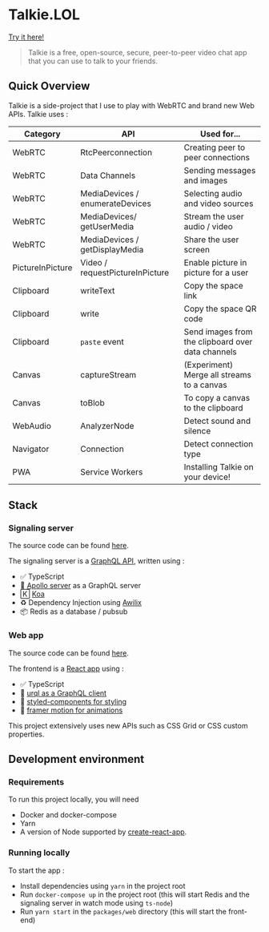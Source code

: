 # Talkie.LOL

[Try it here!](https://www.talkie.lol)

> Talkie is a free, open-source, secure, peer-to-peer video chat app that you can use to talk to your friends.

## Quick Overview

Talkie is a side-project that I use to play with WebRTC and brand new Web APIs. Talkie uses :

| Category         | API                             | Used for...                                       |
| ---------------- | ------------------------------- | ------------------------------------------------- |
| WebRTC           | RtcPeerconnection               | Creating peer to peer connections                 |
| WebRTC           | Data Channels                   | Sending messages and images                       |
| WebRTC           | MediaDevices / enumerateDevices | Selecting audio and video sources                 |
| WebRTC           | MediaDevices/ getUserMedia      | Stream the user audio / video                     |
| WebRTC           | MediaDevices / getDisplayMedia  | Share the user screen                             |
| PictureInPicture | Video / requestPictureInPicture | Enable picture in picture for a user              |
| Clipboard        | writeText                       | Copy the space link                               |
| Clipboard        | write                           | Copy the space QR code                            |
| Clipboard        | `paste` event                   | Send images from the clipboard over data channels |
| Canvas           | captureStream                   | (Experiment) Merge all streams to a canvas        |
| Canvas           | toBlob                          | To copy a canvas to the clipboard                 |
| WebAudio         | AnalyzerNode                    | Detect sound and silence                          |
| Navigator        | Connection                      | Detect connection type                            |
| PWA              | Service Workers                 | Installing Talkie on your device!                 |

## Stack

### Signaling server

The source code can be found [here](./tree/master/packages/server).

The signaling server is a [GraphQL API](https://github.com/apollographql/apollo-server), written using :

- ✅ TypeScript
- 🚀 [Apollo server](https://github.com/apollographql/apollo-server) as a GraphQL server
- 🄺 [Koa](https://github.com/koajs/koa)
- ♻️ Dependency Injection using [Awilix](https://github.com/jeffijoe/awilix)
- 📦 Redis as a database / pubsub

### Web app

The source code can be found [here](./tree/master/packages/web).

The frontend is a [React app](https://github.com/facebook/create-react-app) using :

- ✅ TypeScript
- 🚀 [urql as a GraphQL client](https://github.com/FormidableLabs/urql)
- 💅 [styled-components for styling](https://github.com/styled-components/styled-components)
- 🎥 [framer motion for animations](https://github.com/framer/motion)

This project extensively uses new APIs such as CSS Grid or CSS custom properties.

## Development environment

### Requirements

To run this project locally, you will need

- Docker and docker-compose
- Yarn
- A version of Node supported by [create-react-app](https://create-react-app.dev/docs/getting-started#creating-an-app).

### Running locally

To start the app :

- Install dependencies using `yarn` in the project root
- Run `docker-compose up` in the project root (this will start Redis and the signaling server in watch mode using `ts-node`)
- Run `yarn start` in the `packages/web` directory (this will start the front-end)
